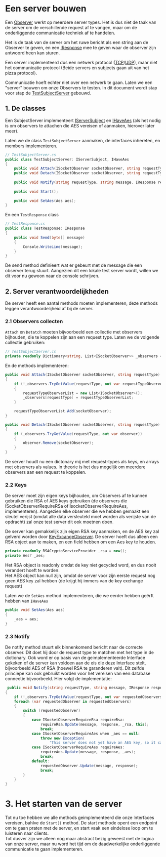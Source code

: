 # Een server bouwen

Een [Observer](../Observers/ISocketObserver.cs) werkt op meerdere server types. Het is dus niet de taak van de server om de verschillende request af te vangen, maar om de onderliggende communicatie techniek af te handelen.

Het is de taak van de server om het ruwe bericht als een string aan de Observer te geven, en een [IResponse](../Responses/IResponse.cs) mee te geven waar de observer zijn antwoord heen kan sturen.

Een server implementeerd dus een netwerk protocol ([TCP](TcpSubjectServer.cs)/[UDP](UdpSubjectServer.cs)), maar niet het communicatie protocol (Beide servers en subjects gaan uit van het pizza protocol).

Communicatie hoeft echter niet over een netwerk te gaan. Laten we een "server" bouwen om onze Observers te testen.
In dit document wordt stap voor stap de [TestSubjectServer](TestSubjectServer.cs) gebouwd.

## 1. De classes
Een SubjectServer implementeert [IServerSubject](../Observers/ISocketObserver.cs) en [IHaveAes](../IHaveAes.cs) (als het nodig is om observers te attachen die AES vereisen of aanmaken, hierover later meer).

Laten we de class `TestSubjectServer` aanmaken, de interfaces inhereten, en members implementeren.

```csharp
// TestSubjectServer.cs
public class TestSubjectServer: IServerSubject, IHaveAes 
{
    public void Attach(ISocketObserver socketObserver, string requestType);
    public void Detach(ISocketObserver socketObserver, string requestType);
    
    public void Notify(string requestType, string message, IResponse response);
    
    public void Start();
    
    public void SetAes(Aes aes);
}   

```
En een `TestResponse` class
```csharp
// TestResponse.cs
public class TestResponse: IResponse
{
    public void Send(byte[] message)
    {
        Console.WriteLine(message);
    }
}
```
De send method definieert wat er gebeurt met de message die een observer terug stuurt. Aangezien dit een lokale test server wordt, willen we dit voor nu gewoon naar de console schrijven.

## 2. Server verantwoordelijkheden
De server heeft een aantal methods moeten implementeren, deze methods leggen verantwoordelijheid af bij de server.

### 2.1 Observers collecten
`Attach` en `Detatch` moeten bijvoorbeeld een collectie met observers bijhouden, die te koppelen zijn aan een request type.
Laten we de volgende collectie gebruiken:
```csharp
// TestSubjectServer.cs
private readonly Dictionary<string, List<ISocketObserver>> _observers = new();
```
En de methods implementeren:
```csharp
public void Attach(ISocketObserver socketObserver, string requestType)
{
    if (!_observers.TryGetValue(requestType, out var requestTypeObserverList))
    {
        requestTypeObserverList = new List<ISocketObserver>();
        _observers[requestType] = requestTypeObserverList;
    }

    requestTypeObserverList.Add(socketObserver);
}

public void Detach(ISocketObserver socketObserver, string requestType)
{
    if (_observers.TryGetValue(requestType, out var observer))
    {
        observer.Remove(socketObserver);
    }
}
```
De server houdt nu een dictonary mij met request-types als keys, en arrays met observers als values. In theorie is het dus mogelijk om meerdere observers aan een request te koppelen.

### 2.2 Keys
De server moet zijn eigen keys bijhouden, om Observers af te kunnen gebruiken die RSA of AES keys gebruiken (de observers die ISocketObserverRequireRSa of IsocketObserverRequireAes, implementeren). Aangezien elke observer die we hebben gemaakt een sleutel verijst (omdat alle data versleuteld moet worden als verijste van de opdracht) zal onze test server dit ook moetnen doen.

De server kan gemakkelijk zijn eigen RSA key aanmaken, en de AES key zal gelverd worden door [KeyExcangeObserver](../Observers/KeyExchangeObserver.cs). De server hoeft dus alleen een RSA object aan te maken, en een field hebben om een Aes key te houden.
```csharp
private readonly RSACryptoServiceProvider _rsa = new();
private Aes? _aes;
```
Het RSA object is readonly omdat de key niet gecycled word, en dus nooit verandert hoeft te worden.  
Het AES object kan null zijn, omdat de server voor zijn eerste request nog geen AES key zal hebben (de krijgt hij immers van de key exchange request)

Laten we de `SetAes` method implementeren, die we eerder hebben geërft hebben van `IHaveAes`

```csharp
public void SetAes(Aes aes)
{
    _aes = aes;
}
```

### 2.3 Notify
De notify method stuurt elk binnenkomend bericht naar de correcte observer. Dit doet hij door de request type te matchen met het type in de dictionary. Ook word er op basis van de geimplementeerde Interface gekeken of de server kan voldoen aan de eis die deze Interface stelt, bijvoorbeeld AES of RSA (hoewel RSA te garanderen valt). Dit zelfde princiepe kan ook gebruikt worden voor het vereisen van een database connectie bijvoorbeeld.
Hier volgt de implementatie:
```csharp
 public void Notify(string requestType, string message, IResponse response)
{
    if (!_observers.TryGetValue(requestType, out var requestedObservers)) return;
    foreach (var requestedObserver in requestedObservers)
    {
        switch (requestedObserver)
        {
            case ISocketObserverRequireRsa requireRsa:
                requireRsa.Update(message, response, _rsa, this);
                break;
            case ISocketObserverRequireAes when _aes == null:
                throw new Exception(
                    "This server does not yet have an AES key, so it can not handle this request");
            case ISocketObserverRequireAes requireAes:
                requireAes.Update(message, response, _aes);
                break;
            default:
                requestedObserver.Update(message, response);
                break;
        }
    }
}
```

# 3. Het starten van de server
Tot nu toe hebben we alle methods geimplementeerd die onze Interfaces vereisen, bahlve de `Start()` method. De start methode opent een endpoint om te gaan praten met de server, en start vaak een eindelose loop om te luisteren naar clients.  
Tot dusver zijn we alleen nog maar abstract bezig geweest met de logica van onze server, maar nu word het tijd om de daadwerkelijke onderliggende communicatie te gaan implementeren.
